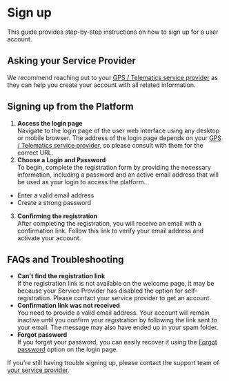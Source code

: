 # Sign up

This guide provides step-by-step instructions on how to sign up for a user account.

## Asking your Service Provider

We recommend reaching out to your [GPS / Telematics service provider](service-provider.md) as they can help you create your account with all related information.

## Signing up from the Platform

1. **Access the login page**\
   Navigate to the login page of the user web interface using any desktop or mobile browser. The address of the login page depends on your [GPS / Telematics service provider](service-provider.md), so please consult with them for the correct URL.
2. **Choose a Login and Password**\
   To begin, complete the registration form by providing the necessary information, including a password and an active email address that will be used as your login to access the platform.

* Enter a valid email address
* Create a strong password

3. **Confirming the registration**\
   After completing the registration, you will receive an email with a confirmation link. Follow this link to verify your email address and activate your account.

## FAQs and Troubleshooting

* **Can't find the registration link**\
  If the registration link is not available on the welcome page, it may be because your Service Provider has disabled the option for self-registration. Please contact your service provider to get an account.
* **Confirmation link was not received**\
  You need to provide a valid email address. Your account will remain inactive until you confirm your registration by following the link sent to your email. The message may also have ended up in your spam folder.
* **Forgot password**\
  If you forget your password, you can easily recover it using the [Forgot password](../account/password-recovery.md) option on the login page.

If you're still having trouble signing up, please contact the support team of [your service provider](service-provider.md).
